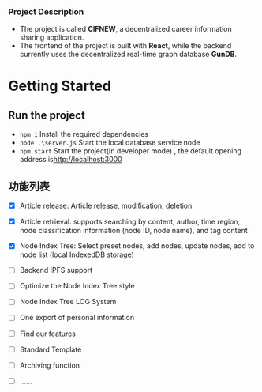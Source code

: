 ### Project Description

- The project is called **CIFNEW**, a decentralized career information sharing application.
- The frontend of the project is built with **React**, while the backend currently uses the decentralized real-time graph database **GunDB**.

# Getting Started 

## Run the project

-  `npm i` Install the required dependencies
-  `node .\server.js`  Start the local database service node
- `npm start` Start the project(In developer mode) , the default opening address is[http://localhost:3000](http://localhost:3000)



## 功能列表
- [x] Article release: Article release, modification, deletion
- [x] Article retrieval: supports searching by content, author, time region, node classification information (node ID, node name), and tag content
- [x] Node Index Tree: Select preset nodes, add nodes, update nodes, add to node list (local IndexedDB storage)
- [ ] Backend IPFS support
- [ ] Optimize the Node Index Tree style
- [ ] Node Index Tree LOG System
- [ ] One export of personal information
- [ ] Find our features
- [ ] Standard Template
- [ ] Archiving function
- [ ] ……

